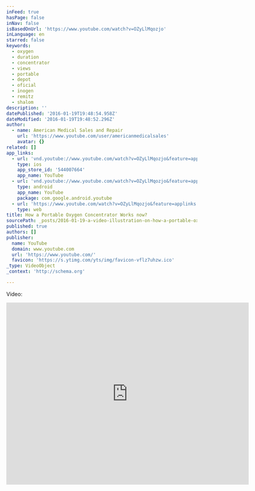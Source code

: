 ```yaml
---
inFeed: true
hasPage: false
inNav: false
isBasedOnUrl: 'https://www.youtube.com/watch?v=OZyLlMqozjo'
inLanguage: en
starred: false
keywords:
  - oxygen
  - duration
  - concentrator
  - views
  - portable
  - depot
  - oficial
  - inogen
  - remitz
  - shalom
description: ''
datePublished: '2016-01-19T19:48:54.958Z'
dateModified: '2016-01-19T19:48:52.296Z'
author:
  - name: American Medical Sales and Repair
    url: 'https://www.youtube.com/user/americanmedicalsales'
    avatar: {}
related: []
app_links:
  - url: 'vnd.youtube://www.youtube.com/watch?v=OZyLlMqozjo&feature=applinks'
    type: ios
    app_store_id: '544007664'
    app_name: YouTube
  - url: 'vnd.youtube://www.youtube.com/watch?v=OZyLlMqozjo&feature=applinks'
    type: android
    app_name: YouTube
    package: com.google.android.youtube
  - url: 'https://www.youtube.com/watch?v=OZyLlMqozjo&feature=applinks'
    type: web
title: How a Portable Oxygen Concentrator Works now?
sourcePath: _posts/2016-01-19-a-video-illustration-on-how-a-portable-oxygen-concentrator-w.md
published: true
authors: []
publisher:
  name: YouTube
  domain: www.youtube.com
  url: 'https://www.youtube.com/'
  favicon: 'https://s.ytimg.com/yts/img/favicon-vflz7uhzw.ico'
_type: VideoObject
_context: 'http://schema.org'

---
```

Video:

<iframe src="https://cdn.embedly.com/widgets/media.html?src=https%3A%2F%2Fwww.youtube.com%2Fembed%2FOZyLlMqozjo%3Ffeature%3Doembed&amp;url=https%3A%2F%2Fwww.youtube.com%2Fwatch%3Fv%3DOZyLlMqozjo&amp;image=https%3A%2F%2Fi.ytimg.com%2Fvi%2FOZyLlMqozjo%2Fhqdefault.jpg&amp;key=b7d04c9b404c499eba89ee7072e1c4f7&amp;type=text%2Fhtml&amp;schema=youtube" width="640" height="480" scrolling="no" frameborder="0" allowfullscreen="allowfullscreen" style=""></iframe>